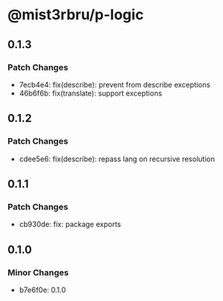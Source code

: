 # @mist3rbru/p-logic

## 0.1.3

### Patch Changes

- 7ecb4e4: fix(describe): prevent from describe exceptions
- 46b6f6b: fix(translate): support exceptions

## 0.1.2

### Patch Changes

- cdee5e6: fix(describe): repass lang on recursive resolution

## 0.1.1

### Patch Changes

- cb930de: fix: package exports

## 0.1.0

### Minor Changes

- b7e6f0e: 0.1.0
